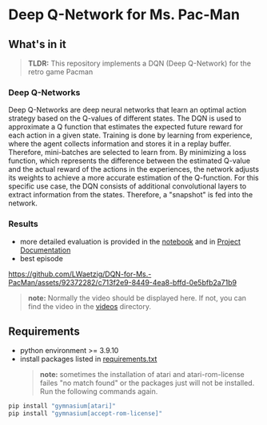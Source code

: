 # Deep Q-Network for Ms. Pac-Man

## What's in it

> **TLDR:** This repository implements a DQN (Deep Q-Network) for the retro game Pacman

### Deep Q-Networks

Deep Q-Networks are deep neural networks that learn an optimal action strategy based on the Q-values of different states.
The DQN is used to approximate a Q function that estimates the expected future reward for each action in a given state. Training is done by learning from experience, where the agent collects information and stores it in a replay buffer. Therefore, mini-batches are selected to learn from. By minimizing a loss function, which represents the difference between the estimated Q-value and the actual reward of the actions in the experiences, the network adjusts its weights to achieve a more accurate estimation of the Q-function.
For this specific use case, the DQN consists of additional convolutional layers to extract information from the states. Therefore, a "snapshot" is fed into the network.

### Results

- more detailed evaluation is provided in the [notebook](./pacman.ipynb) and in [Project Documentation]()
- best episode


https://github.com/LWaetzig/DQN-for-Ms.-PacMan/assets/92372282/c713f2e9-8449-4ea8-bffd-0e5bfb2a71b9



> **note:** Normally the video should be displayed here. If not, you can find the video in the [videos](./videos) directory.




## Requirements

- python environment >= 3.9.10
- install packages listed in [requirements.txt](./requirements.txt)
  > **note:** sometimes the installation of atari and atari-rom-license failes "no match found" or the packages just will not be installed. Run the following commands again.

```bash
pip install "gymnasium[atari]"
pip install "gymnasium[accept-rom-license]"
```
